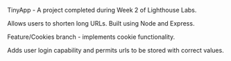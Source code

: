 TinyApp - A project completed during Week 2 of Lighthouse Labs. 

Allows users to shorten long URLs. Built using Node and Express.

Feature/Cookies branch - implements cookie functionality.

Adds user login capability and permits urls to be stored with correct values.



